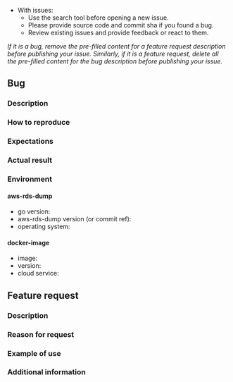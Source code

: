 - With issues:
    - Use the search tool before opening a new issue.
    - Please provide source code and commit sha if you found a bug.
    - Review existing issues and provide feedback or react to them.

*If it is a bug, remove the pre-filled content for a feature request description before publishing your issue.
Similarly, if it is a feature request, delete all the pre-filled content for the bug description before publishing your
issue.*

## Bug

### Description

### How to reproduce

### Expectations

### Actual result

### Environment

#### aws-rds-dump

<!-- If you encountered the bug using aws-rds-dump without using our docker images -->

- go version:
- aws-rds-dump version (or commit ref):
- operating system:

#### docker-image

<!-- If you encountered the bug using aws-rds-dump using one of our docker images -->

- image:
- version:
- cloud service:

## Feature request

### Description

### Reason for request

### Example of use

### Additional information

